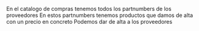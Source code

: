 En el catalogo de compras tenemos todos los partnumbers de los proveedores
En estos partnumbers tenemos productos que damos de alta con un precio en concreto
Podemos dar de alta a los proveedores
